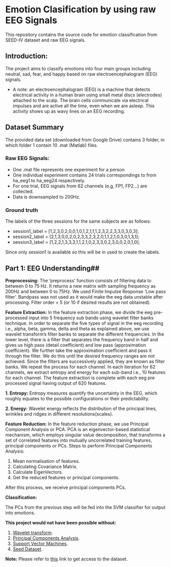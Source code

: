 # Emotion Clasification by using raw EEG Signals
This repository contains the source code for emotion classification from SEED-IV dataset and raw EEG signals.

## Introduction: ##
The project aims to classify emotions into four main groups including neutral, sad, fear, and happy based on raw electroencephalogram (EEG) signals. 

- A note: an electroencephalogram (EEG) is a machine  that detects electrical activity in a human brain using small metal discs (electrodes) attached to the scalp. The brain cells communicate via electrical impulses and are active all the time, even when we are asleep. This activity shows up as wavy lines on an EEG recording.

## Dataset Summary ##
The provided data set (downloaded from Google Drive) contains 3 folder, in which folder 1 contain 10 .mat (Matlab) files.

### Raw EEG Signals:
- One .mat file represents one experiment for a person
- One individual experiment contains 24 trials correspondings to from ha_eeg1 to ha_eeg24 respectively.
- For one trial, EEG signals from 62 channels (e.g, FP1, FP2...) are collected.
- Data is downsampled to 200Hz.

### Ground truth
The labels of the three sessions for the same subjects are as follows: 
- session1_label = [1,2,3,0,2,0,0,1,0,1,2,1,1,1,2,3,2,2,3,3,0,3,0,3]; 
- session2_label = [2,1,3,0,0,2,0,2,3,3,2,3,2,0,1,1,2,1,0,3,0,1,3,1]; 
- session3_label = [1,2,2,1,3,3,3,1,1,2,1,0,2,3,3,0,2,3,0,0,2,0,1,0]; 

Since only session1 is available so this will be in used to create the labels.

## Part 1: EEG Understanding##
**Preprocessing:**
The ‘preprocess’ function consists of filtering data to between 0 to 75 Hz. It returns a new matrix with sampling frequency as 200Hz and between 0 to 75Hz. We used Finite Impulse Response ‘Low pass filter’. Bandpass was not used as it would make the eeg data unstable after processing. Filter order = 5 (or 10 if desired results are not obtained).

**Feature Extraction:**
In the feature extraction phase, we divide the eeg pre-processed input into 5 frequency sub bands using wavelet filter banks technique.
In order to separate the five types of signal in the eeg recording i.e., alpha, beta, gamma, delta and theta as explained above, we use wavelet transform’s filter banks to separate the different frequencies. In the lower level, there is a filter that separates the frequency band in half and gives us high pass (detail coefficient) and low pass (approximation coefficient). We further take the approximation coefficient and pass it through the filter. We do this until the desired frequency ranges are not achieved. Since the filters are successively applied, they are known as filter banks.
We repeat the process for each channel. In each iteration for 62 channels, we extract entropy and energy for each sub-band i.e., 10 features for each channel. The feature extraction is complete with each eeg pre processed signal having output of 620 features.

**1. Entropy:** Entropy measures quantify the uncertainty in the EEG, which roughly equates to the possible configurations or their predictability.

**2. Energy:** Wavelet energy reflects the distribution of the principal lines, wrinkles and ridges in different resolutions(scales).

**Feature Reduction:** 
In the feature reduction phase, we use Principal Component Analysis or PCA. PCA is an eigenvector-based statistical mechanism, which employs singular value decomposition, that transforms a set of correlated features into mutually uncorrelated training features, principal components or PCs. 
Steps to perform Principal Components Analysis:
1. Mean normalisation of features.
2. Calculating Covariance Matrix.
3. Calculate EigenVectors.
4. Get the reduced features or principal components.

After this process, we receive principal components PCs.

**Classification:** 

The PCs from the previous step will be fed into the SVM classifier for output into emotions.


**This project would not have been possible without:** 
1. [Wavelet transform](http://users.rowan.edu/~polikar/WTtutorial.html).
2. [Principal Components Analysis](https://www.coursera.org/learn/machine-learning).
3. [Support Vector Machines](https://www.coursera.org/learn/machine-learning).
4. [Seed Dataset](http://bcmi.sjtu.edu.cn/~seed/).

**Note:** Please refer to [this](https://bcmi.sjtu.edu.cn/~seed/downloads.html#seed-access-anchor) link to get access to the dataset.
